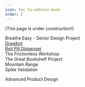 ```yaml
---
icon: fas fa-address-book
order: 2
---
```

(This page is under construction!)

Breathe Easy - Senior Design Project <br>
[Drawbot](https://www.danmiltenberger.com/drawbot/) <br>
[Rxit Pill Dispenser](https://www.danmiltenberger.com/Rxit_pill_dispenser/)<br>
The Frictionless Workshop <br>
The Great Bookshelf Project <br>
Mountain Range <br>
Spike Validation <br>

Advanced Product Design <br>